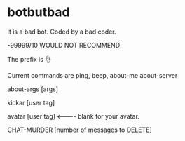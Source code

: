 # botbutbad
  It is a bad bot.
  Coded by a bad coder.

  -99999/10 WOULD NOT RECOMMEND

  The prefix is 👌

  Current commands are
  ping,
  beep,
  about-me
  about-server

  about-args [args]

  kickar [user tag]

  avatar [user tag] <---- blank for your avatar.

  CHAT-MURDER [number of messages to DELETE]
